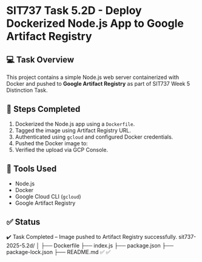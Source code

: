 # SIT737 Task 5.2D - Deploy Dockerized Node.js App to Google Artifact Registry

## 💻 Task Overview
This project contains a simple Node.js web server containerized with Docker and pushed to **Google Artifact Registry** as part of SIT737 Week 5 Distinction Task.

## 🚀 Steps Completed
1. Dockerized the Node.js app using a `Dockerfile`.
2. Tagged the image using Artifact Registry URL.
3. Authenticated using `gcloud` and configured Docker credentials.
4. Pushed the Docker image to:
5. Verified the upload via GCP Console.

## 🧠 Tools Used
- Node.js
- Docker
- Google Cloud CLI (`gcloud`)
- Google Artifact Registry


## ✅ Status
✔️ Task Completed – Image pushed to Artifact Registry successfully.
sit737-2025-5.2d/
│
├── Dockerfile
├── index.js
├── package.json
├── package-lock.json
├── README.md ✅
✅

